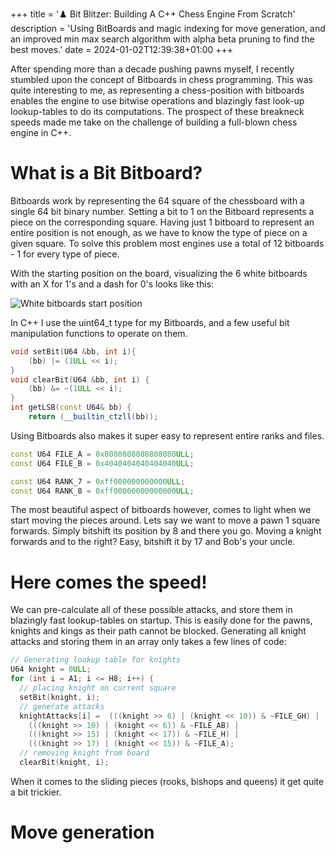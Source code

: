+++
title = '♟️  Bit Blitzer: Building A C++ Chess Engine From Scratch'
description = 'Using BitBoards and magic indexing for move generation, and an improved min max search algorithm with alpha beta pruning to find the best moves.'
date = 2024-01-02T12:39:38+01:00
+++

After spending more than a decade pushing pawns myself, I recently stumbled upon the concept of Bitboards in chess programming. 
This was quite interesting to me, as representing a chess-position with bitboards enables the engine to use bitwise operations and blazingly fast look-up lookup-tables
to do its computations. The prospect of these breakneck speeds made me take on the challenge of building a full-blown chess engine in C++.

# What is a Bit Bitboard?

Bitboards work by representing the 64 square of the chessboard with a single 64 bit binary number. Setting a bit to 1 on the Bitboard 
represents a piece on the corresponding square. Having just 1 bitboard to represent an entire position is not enough, 
as we have to know the type of piece on a given square. To solve this problem most engines use a total of 12 bitboards - 1 for every type of piece.   

With the starting position on the board, visualizing the 6 white bitboards with an X for 1's and a dash for 0's looks like this:

![White bitboards start position](/img/bb.png)

In C++ I use the uint64_t type for my Bitboards, and a few useful bit manipulation functions to operate on them. 
```C++
void setBit(U64 &bb, int i){
    (bb) |= (1ULL << i);
}
void clearBit(U64 &bb, int i) {
    (bb) &= ~(1ULL << i);
}
int getLSB(const U64& bb) {
    return (__builtin_ctzll(bb));
```

Using Bitboards also makes it super easy to represent entire ranks and files.

```C++
const U64 FILE_A = 0x8080808080808080ULL;
const U64 FILE_B = 0x4040404040404040ULL;

const U64 RANK_7 = 0xff000000000000ULL;
const U64 RANK_8 = 0xff00000000000000ULL;
```

The most beautiful aspect of bitboards however, comes to light when we start moving the pieces around. Lets say we want to move a pawn 1 square forwards. Simply bitshift its
position by 8 and there you go. Moving a knight forwards and to the right? Easy, bitshift it by 17 and Bob's your uncle. 


# Here comes the speed!

We can pre-calculate all of these possible attacks, and store them in blazingly fast lookup-tables on startup. This is easily done for the pawns, knights and kings 
as their path cannot be blocked. Generating all knight attacks and storing them in an array only takes a few lines of code:

```C++
// Generating lookup table for knights
U64 knight = 0ULL;
for (int i = A1; i <= H8; i++) {
  // placing knight on current square
  setBit(knight, i);
  // generate attacks
  knightAttacks[i] =  (((knight >> 6) | (knight << 10)) & ~FILE_GH) |
    (((knight >> 10) | (knight << 6)) & ~FILE_AB) |
    (((knight >> 15) | (knight << 17)) & ~FILE_H) |
    (((knight >> 17) | (knight << 15)) & ~FILE_A);
  // removing knight from board
  clearBit(knight, i);

```

When it comes to the sliding pieces (rooks, bishops and queens) it get quite a bit trickier. 

# Move generation




